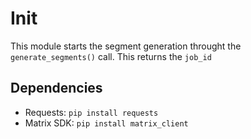 # Init
This module starts the segment generation throught the `generate_segments()` call. This returns the `job_id`

## Dependencies
- Requests: `pip install requests`
- Matrix SDK: `pip install matrix_client`
